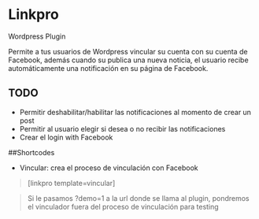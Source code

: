 # Linkpro
Wordpress Plugin

Permite a tus usuarios de Wordpress vincular su cuenta con su cuenta de Facebook, además cuando su publica una nueva noticia, el usuario recibe automáticamente una notificación en su página de Facebook.

## TODO

- Permitir deshabilitar/habilitar las notificaciones al momento de crear un post
- Permitir al usuario elegir si desea o no recibir las notificaciones
- Crear el login with Facebook


##Shortcodes
* Vincular: crea el proceso de vinculación con Facebook 
> [linkpro template=vincular]

> Si le pasamos ?demo=1 a la url donde se llama al plugin, pondremos el vinculador fuera del proceso de vinculación para testing
 
